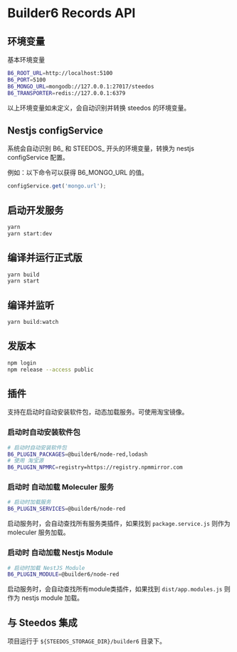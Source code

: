 # Builder6 Records API

## 环境变量

基本环境变量

```bash
B6_ROOT_URL=http://localhost:5100
B6_PORT=5100
B6_MONGO_URL=mongodb://127.0.0.1:27017/steedos
B6_TRANSPORTER=redis://127.0.0.1:6379
```
以上环境变量如未定义，会自动识别并转换 steedos 的环境变量。


## Nestjs configService

系统会自动识别 B6_ 和 STEEDOS_ 开头的环境变量，转换为 nestjs configService 配置。

例如：以下命令可以获得 B6_MONGO_URL 的值。

```js
configService.get('mongo.url');
```

## 启动开发服务

```bash
yarn 
yarn start:dev
```

## 编译并运行正式版

```bash
yarn build
yarn start
```

## 编译并监听

```bash
yarn build:watch
```

## 发版本

```bash
npm login
npm release --access public
```

## 插件

支持在启动时自动安装软件包，动态加载服务。可使用淘宝镜像。

### 启动时自动安装软件包

```bash
# 启动时自动安装软件包
B6_PLUGIN_PACKAGES=@builder6/node-red,lodash
# 使用 淘宝源
B6_PLUGIN_NPMRC=registry=https://registry.npmmirror.com
```

### 启动时 自动加载 Moleculer 服务

```bash
# 启动时加载服务
B6_PLUGIN_SERVICES=@builder6/node-red
```

启动服务时，会自动查找所有服务类插件，如果找到 `package.service.js` 则作为 moleculer 服务加载。


### 启动时 自动加载 Nestjs Module

```bash
# 启动时加载 NestJS Module
B6_PLUGIN_MODULE=@builder6/node-red
```

启动服务时，会自动查找所有module类插件，如果找到 `dist/app.modules.js` 则作为 nestjs module 加载。


## 与 Steedos 集成

项目运行于 `${STEEDOS_STORAGE_DIR}/builder6` 目录下。
